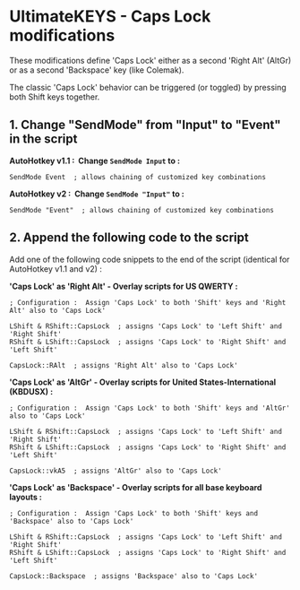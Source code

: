 # UltimateKEYS - Caps Lock modifications

These modifications define 'Caps Lock' either as a second 'Right Alt' (AltGr) or as a second 'Backspace' key (like Colemak).

The classic 'Caps Lock' behavior can be triggered (or toggled) by pressing both Shift keys together.

## 1. Change "SendMode" from "Input" to "Event" in the script

**AutoHotkey v1.1&nbsp;: &nbsp;Change `SendMode Input` to&nbsp;:**

    SendMode Event  ; allows chaining of customized key combinations

**AutoHotkey v2&nbsp;: &nbsp;Change `SendMode "Input"` to&nbsp;:**

    SendMode "Event"  ; allows chaining of customized key combinations

## 2. Append the following code to the script

Add one of the following code snippets to the end of the script (identical for AutoHotkey v1.1 and v2)&nbsp;:

**'Caps Lock' as 'Right Alt' - Overlay scripts for US QWERTY&nbsp;:**


    ; Configuration :  Assign 'Caps Lock' to both 'Shift' keys and 'Right Alt' also to 'Caps Lock'

    LShift & RShift::CapsLock  ; assigns 'Caps Lock' to 'Left Shift' and 'Right Shift'
    RShift & LShift::CapsLock  ; assigns 'Caps Lock' to 'Right Shift' and 'Left Shift'

    CapsLock::RAlt  ; assigns 'Right Alt' also to 'Caps Lock'

**'Caps Lock' as 'AltGr' - Overlay scripts for United States-International (KBDUSX)&nbsp;:**

    ; Configuration :  Assign 'Caps Lock' to both 'Shift' keys and 'AltGr' also to 'Caps Lock'

    LShift & RShift::CapsLock  ; assigns 'Caps Lock' to 'Left Shift' and 'Right Shift'
    RShift & LShift::CapsLock  ; assigns 'Caps Lock' to 'Right Shift' and 'Left Shift'

    CapsLock::vkA5  ; assigns 'AltGr' also to 'Caps Lock'

**'Caps Lock' as 'Backspace' - Overlay scripts for all base keyboard layouts&nbsp;:**

    ; Configuration :  Assign 'Caps Lock' to both 'Shift' keys and 'Backspace' also to 'Caps Lock'

    LShift & RShift::CapsLock  ; assigns 'Caps Lock' to 'Left Shift' and 'Right Shift'
    RShift & LShift::CapsLock  ; assigns 'Caps Lock' to 'Right Shift' and 'Left Shift'

    CapsLock::Backspace  ; assigns 'Backspace' also to 'Caps Lock'
